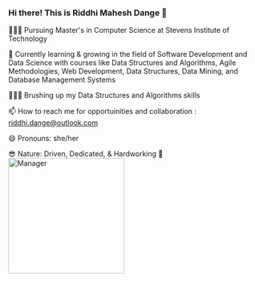### Hi there! This is Riddhi Mahesh Dange 👋


👩🏻‍🏫 Pursuing Master's in Computer Science at Stevens Institute of Technology

🌱 Currently learning & growing in the field of Software Development and Data Science with courses like Data Structures and Algorithms, Agile Methodologies, Web Development, Data Structures, Data Mining, and Database Management Systems

🦹🏻‍♀️ Brushing up my Data Structures and Algorithms skills 

📫 How to reach me for opportuinities and collaboration : riddhi.dange@outlook.com

😄 Pronouns: she/her

😎 Nature: Driven, Dedicated, & Hardworking 🎯
<img width="231" alt="Manager" src="https://user-images.githubusercontent.com/67019064/230844692-956af6ba-d119-4942-b720-7dc3410b27c4.png">




